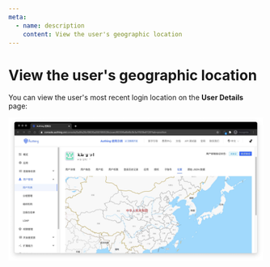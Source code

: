 ```yaml
---
meta:
  - name: description
    content: View the user's geographic location
---
```


# View the user's geographic location

<LastUpdated/>

You can view the user's most recent login location on the **User Details** page:

![](./images/user-geo.jpg)

